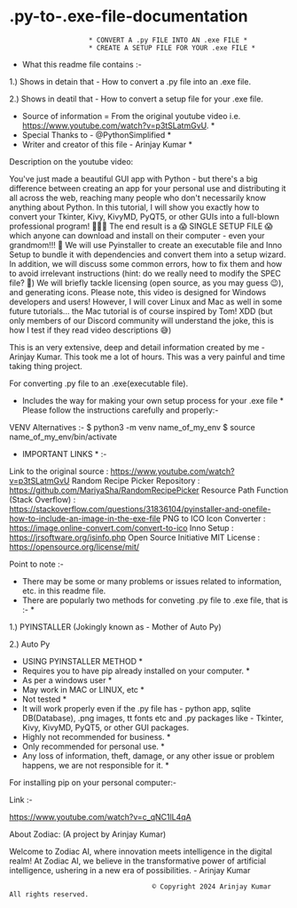 # .py-to-.exe-file-documentation


						* CONVERT A .py FILE INTO AN .exe FILE *
						* CREATE A SETUP FILE FOR YOUR .exe FILE *


* What this readme file contains :-

1.) Shows in detain that  -  How to convert a .py file into an .exe file.

2.) Shows in deatil that  -  How to convert a setup file for your .exe file.



* Source of information  =  From the original youtube video i.e. https://www.youtube.com/watch?v=p3tSLatmGvU. *
* Special Thanks to  -  @PythonSimplified *
* Writer and creator of this file  -  Arinjay Kumar *


Description on the youtube video: 

You've just made a beautiful GUI app with Python - but there's a big difference between creating an app for your personal use and distributing it all across the web, reaching many people who don't necessarily know anything about Python. 
In this tutorial, I will show you exactly how to convert your Tkinter, Kivy, KivyMD, PyQT5, or other GUIs into a full-blown professional program! 🤩🤩🤩
The end result is a 😱 SINGLE SETUP FILE 😱 which anyone can download and install on their computer - even your grandmom!!! 👵
We will use Pyinstaller to create an executable file and Inno Setup to bundle it with dependencies and convert them into a setup wizard. 
In addition, we will discuss some common errors, how to fix them and how to avoid irrelevant instructions (hint: do we really need to modify the SPEC file? 🤔)
We will briefly tackle licensing (open source, as you may guess 😉), and generating icons.
Please note, this video is designed for Windows developers and users! However, I will cover Linux and Mac as well in some future tutorials... the Mac tutorial is of course inspired by Tom! XDD (but only members of our Discord community will understand the joke, this is how I test if they read video descriptions 😅) 


This is an very extensive, deep and detail information created by me  -  Arinjay Kumar.
This took me a lot of hours.
This was a very painful and time taking thing project.




For converting .py file to an .exe(executable file).
* Includes the way for making your own setup process for your .exe file *
Please follow the instructions carefully and properly:-

VENV Alternatives :-
$ python3 -m venv name_of_my_env
$ source name_of_my_env/bin/activate

* IMPORTANT LINKS * :-

Link to the original source  :  https://www.youtube.com/watch?v=p3tSLatmGvU
Random Recipe Picker Repository  :  https://github.com/MariyaSha/RandomRecipePicker
Resource Path Function (Stack Overflow)  :  https://stackoverflow.com/questions/31836104/pyinstaller-and-onefile-how-to-include-an-image-in-the-exe-file
PNG to ICO Icon Converter : https://image.online-convert.com/convert-to-ico
Inno Setup  :  https://jrsoftware.org/isinfo.php
Open Source Initiative MIT License  :  https://opensource.org/license/mit/


Point to note :-
* There may be some or many problems or issues related to information, etc. in this readme file.
* There are popularly two methods for conveting .py file to .exe file, that is :- *


1.) PYINSTALLER (Jokingly known as  -  Mother of Auto Py)

2.) Auto Py


* USING PYINSTALLER METHOD *
* Requires you to have pip already installed on your computer. *
* As per a windows user * 
* May work in MAC or LINUX, etc *
* Not tested *
* It will work properly even if the .py file has - python app, sqlite DB(Database), .png images, tt fonts etc and .py packages like - Tkinter, Kivy, KivyMD, PyQT5, or other GUI packages.
* Highly not recommended for business. *
* Only recommended for personal use. *
* Any loss of information, theft, damage, or any other issue or problem happens, we are not responsible for it. *

For installing pip on your personal computer:-

Link  :-

https://www.youtube.com/watch?v=c_qNC1lL4qA


About Zodiac: (A project by Arinjay Kumar)

Welcome to Zodiac AI, where innovation meets intelligence in the digital realm! At Zodiac AI, we believe in the transformative power of artificial intelligence, ushering in a new era of possibilities.
																-  Arinjay Kumar

  										©️ Copyright 2024 Arinjay Kumar    All rights reserved.


